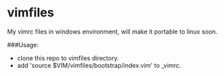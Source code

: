 vimfiles
========
My vimrc files in windows environment, will make it portable to linux soon.

###Usage:
  * clone this repo to vimfiles directory.
  * add 'source $VIM/vimfiles/bootstrap/index.vim' to _vimrc.
